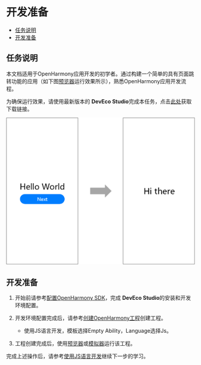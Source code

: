 # 开发准备

- [任务说明](#任务说明)
- [开发准备](#开发准备)

## 任务说明

本文档适用于OpenHarmony应用开发的初学者。通过构建一个简单的具有页面跳转功能的应用（如下图[预览器](https://developer.harmonyos.com/cn/docs/documentation/doc-guides/previewer-0000001054328973#ZH-CN_TOPIC_0000001056725592__section16523172216252)运行效果所示），熟悉OpenHarmony应用开发流程。

为确保运行效果，请使用最新版本的 **DevEco Studio**完成本任务，点击[此处](https://developer.harmonyos.com/cn/develop/deveco-studio#download)获取下载链接。

![zh-cn_image_0000001166904552](figures/zh-cn_image_0000001166904552.png)



## 开发准备

1. 开始前请参考[配置OpenHarmony SDK](../quick-start/configuring-openharmony-sdk.md)，完成 **DevEco Studio**的安装和开发环境配置。

2. 开发环境配置完成后，请参考[创建OpenHarmony工程](../quick-start/use-wizard-to-create-project.md)创建工程。
   - 使用JS语言开发，模板选择Empty Ability，Language选择Js。


3. 工程创建完成后，使用[预览器](https://developer.harmonyos.com/cn/docs/documentation/doc-guides/previewer-0000001054328973#ZH-CN_TOPIC_0000001056725592__section16523172216252)或[模拟器](https://developer.harmonyos.com/cn/docs/documentation/doc-guides/run_simulator-0000001053303709)运行该工程。

完成上述操作后，请参考[使用JS语言开发](../quick-start/start-with-js.md)继续下一步的学习。
